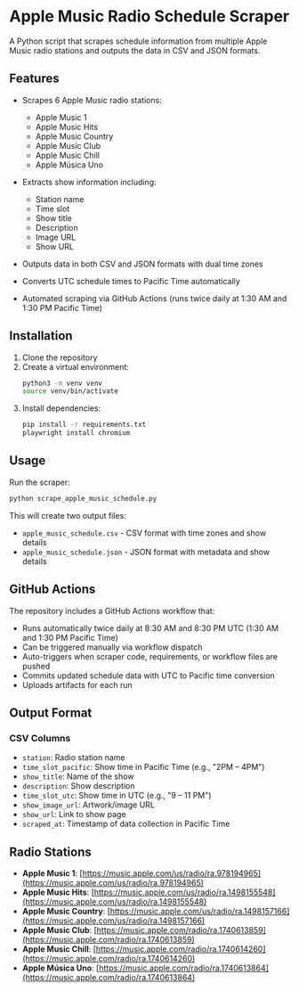 # Apple Music Radio Schedule Scraper

A Python script that scrapes schedule information from multiple Apple Music radio stations and outputs the data in CSV and JSON formats.

## Features

- Scrapes 6 Apple Music radio stations:
  - Apple Music 1
  - Apple Music Hits
  - Apple Music Country
  - Apple Music Club
  - Apple Music Chill
  - Apple Música Uno

- Extracts show information including:
  - Station name
  - Time slot
  - Show title
  - Description
  - Image URL
  - Show URL

- Outputs data in both CSV and JSON formats with dual time zones
- Converts UTC schedule times to Pacific Time automatically
- Automated scraping via GitHub Actions (runs twice daily at 1:30 AM and 1:30 PM Pacific Time)

## Installation

1. Clone the repository
2. Create a virtual environment:
   ```bash
   python3 -m venv venv
   source venv/bin/activate
   ```
3. Install dependencies:
   ```bash
   pip install -r requirements.txt
   playwright install chromium
   ```

## Usage

Run the scraper:
```bash
python scrape_apple_music_schedule.py
```

This will create two output files:
- `apple_music_schedule.csv` - CSV format with time zones and show details
- `apple_music_schedule.json` - JSON format with metadata and show details

## GitHub Actions

The repository includes a GitHub Actions workflow that:
- Runs automatically twice daily at 8:30 AM and 8:30 PM UTC (1:30 AM and 1:30 PM Pacific Time)
- Can be triggered manually via workflow dispatch
- Auto-triggers when scraper code, requirements, or workflow files are pushed
- Commits updated schedule data with UTC to Pacific time conversion
- Uploads artifacts for each run

## Output Format

### CSV Columns
- `station`: Radio station name
- `time_slot_pacific`: Show time in Pacific Time (e.g., "2PM – 4PM")
- `show_title`: Name of the show
- `description`: Show description
- `time_slot_utc`: Show time in UTC (e.g., "9 – 11 PM")
- `show_image_url`: Artwork/image URL
- `show_url`: Link to show page
- `scraped_at`: Timestamp of data collection in Pacific Time

## Radio Stations

- **Apple Music 1**: [https://music.apple.com/us/radio/ra.978194965](https://music.apple.com/us/radio/ra.978194965)
- **Apple Music Hits**: [https://music.apple.com/us/radio/ra.1498155548](https://music.apple.com/us/radio/ra.1498155548)
- **Apple Music Country**: [https://music.apple.com/us/radio/ra.1498157166](https://music.apple.com/us/radio/ra.1498157166)
- **Apple Music Club**: [https://music.apple.com/radio/ra.1740613859](https://music.apple.com/radio/ra.1740613859)
- **Apple Music Chill**: [https://music.apple.com/radio/ra.1740614260](https://music.apple.com/radio/ra.1740614260)
- **Apple Música Uno**: [https://music.apple.com/radio/ra.1740613864](https://music.apple.com/radio/ra.1740613864)